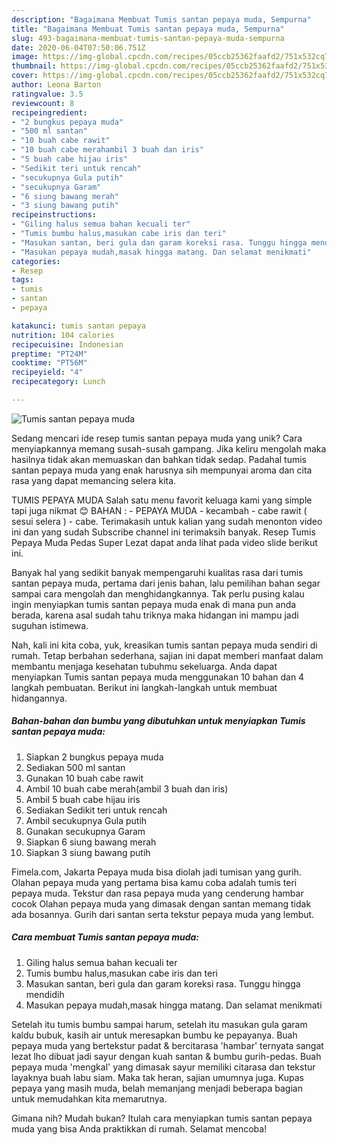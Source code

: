 ```yaml
---
description: "Bagaimana Membuat Tumis santan pepaya muda, Sempurna"
title: "Bagaimana Membuat Tumis santan pepaya muda, Sempurna"
slug: 493-bagaimana-membuat-tumis-santan-pepaya-muda-sempurna
date: 2020-06-04T07:50:06.751Z
image: https://img-global.cpcdn.com/recipes/05ccb25362faafd2/751x532cq70/tumis-santan-pepaya-muda-foto-resep-utama.jpg
thumbnail: https://img-global.cpcdn.com/recipes/05ccb25362faafd2/751x532cq70/tumis-santan-pepaya-muda-foto-resep-utama.jpg
cover: https://img-global.cpcdn.com/recipes/05ccb25362faafd2/751x532cq70/tumis-santan-pepaya-muda-foto-resep-utama.jpg
author: Leona Barton
ratingvalue: 3.5
reviewcount: 8
recipeingredient:
- "2 bungkus pepaya muda"
- "500 ml santan"
- "10 buah cabe rawit"
- "10 buah cabe merahambil 3 buah dan iris"
- "5 buah cabe hijau iris"
- "Sedikit teri untuk rencah"
- "secukupnya Gula putih"
- "secukupnya Garam"
- "6 siung bawang merah"
- "3 siung bawang putih"
recipeinstructions:
- "Giling halus semua bahan kecuali ter"
- "Tumis bumbu halus,masukan cabe iris dan teri"
- "Masukan santan, beri gula dan garam koreksi rasa. Tunggu hingga mendidih"
- "Masukan pepaya mudah,masak hingga matang. Dan selamat menikmati"
categories:
- Resep
tags:
- tumis
- santan
- pepaya

katakunci: tumis santan pepaya 
nutrition: 104 calories
recipecuisine: Indonesian
preptime: "PT24M"
cooktime: "PT56M"
recipeyield: "4"
recipecategory: Lunch

---
```



![Tumis santan pepaya muda](https://img-global.cpcdn.com/recipes/05ccb25362faafd2/751x532cq70/tumis-santan-pepaya-muda-foto-resep-utama.jpg)

Sedang mencari ide resep tumis santan pepaya muda yang unik? Cara menyiapkannya memang susah-susah gampang. Jika keliru mengolah maka hasilnya tidak akan memuaskan dan bahkan tidak sedap. Padahal tumis santan pepaya muda yang enak harusnya sih mempunyai aroma dan cita rasa yang dapat memancing selera kita.

TUMIS PEPAYA MUDA Salah satu menu favorit keluaga kami yang simple tapi juga nikmat 😊 BAHAN : - PEPAYA MUDA - kecambah - cabe rawit ( sesui selera ) - cabe. Terimakasih untuk kalian yang sudah menonton video ini dan yang sudah Subscribe channel ini terimaksih banyak. Resep Tumis Pepaya Muda Pedas Super Lezat dapat anda lihat pada video slide berikut ini.

Banyak hal yang sedikit banyak mempengaruhi kualitas rasa dari tumis santan pepaya muda, pertama dari jenis bahan, lalu pemilihan bahan segar sampai cara mengolah dan menghidangkannya. Tak perlu pusing kalau ingin menyiapkan tumis santan pepaya muda enak di mana pun anda berada, karena asal sudah tahu triknya maka hidangan ini mampu jadi suguhan istimewa.


Nah, kali ini kita coba, yuk, kreasikan tumis santan pepaya muda sendiri di rumah. Tetap berbahan sederhana, sajian ini dapat memberi manfaat dalam membantu menjaga kesehatan tubuhmu sekeluarga. Anda dapat menyiapkan Tumis santan pepaya muda menggunakan 10 bahan dan 4 langkah pembuatan. Berikut ini langkah-langkah untuk membuat hidangannya.

<!--inarticleads1-->

##### Bahan-bahan dan bumbu yang dibutuhkan untuk menyiapkan Tumis santan pepaya muda:

1. Siapkan 2 bungkus pepaya muda
1. Sediakan 500 ml santan
1. Gunakan 10 buah cabe rawit
1. Ambil 10 buah cabe merah(ambil 3 buah dan iris)
1. Ambil 5 buah cabe hijau iris
1. Sediakan Sedikit teri untuk rencah
1. Ambil secukupnya Gula putih
1. Gunakan secukupnya Garam
1. Siapkan 6 siung bawang merah
1. Siapkan 3 siung bawang putih


Fimela.com, Jakarta Pepaya muda bisa diolah jadi tumisan yang gurih. Olahan pepaya muda yang pertama bisa kamu coba adalah tumis teri pepaya muda. Tekstur dan rasa pepaya muda yang cenderung hambar cocok Olahan pepaya muda yang dimasak dengan santan memang tidak ada bosannya. Gurih dari santan serta tekstur pepaya muda yang lembut. 

<!--inarticleads2-->

##### Cara membuat Tumis santan pepaya muda:

1. Giling halus semua bahan kecuali ter
1. Tumis bumbu halus,masukan cabe iris dan teri
1. Masukan santan, beri gula dan garam koreksi rasa. Tunggu hingga mendidih
1. Masukan pepaya mudah,masak hingga matang. Dan selamat menikmati


Setelah itu tumis bumbu sampai harum, setelah itu masukan gula garam kaldu bubuk, kasih air untuk meresapkan bumbu ke pepayanya. Buah pepaya muda yang bertekstur padat &amp; bercitarasa &#39;hambar&#39; ternyata sangat lezat lho dibuat jadi sayur dengan kuah santan &amp; bumbu gurih-pedas. Buah pepaya muda &#39;mengkal&#39; yang dimasak sayur memiliki citarasa dan tekstur layaknya buah labu siam. Maka tak heran, sajian umumnya juga. Kupas pepaya yang masih muda, belah memanjang menjadi beberapa bagian untuk memudahkan kita memarutnya. 

Gimana nih? Mudah bukan? Itulah cara menyiapkan tumis santan pepaya muda yang bisa Anda praktikkan di rumah. Selamat mencoba!
